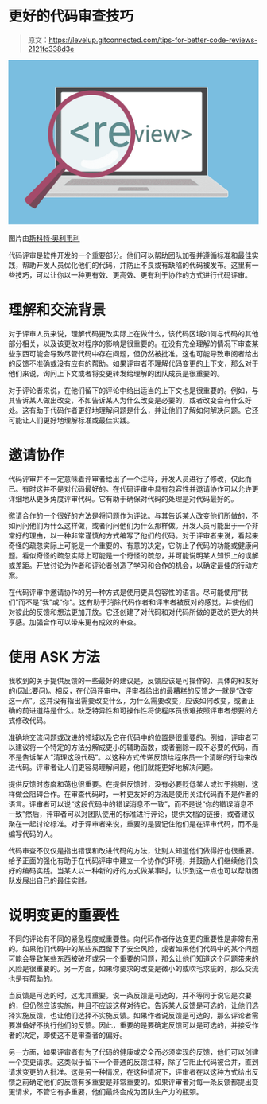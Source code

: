 # 更好的代码审查技巧

> 原文：<https://levelup.gitconnected.com/tips-for-better-code-reviews-2121fc338d3e>

![](img/a25de84141a786cda01ca64fdde1eba3.png)

图片由[斯科特·奥利韦利](https://medium.com/u/d5d9d4cf873?source=post_page-----2121fc338d3e--------------------------------)

代码评审是软件开发的一个重要部分。他们可以帮助团队加强并遵循标准和最佳实践，帮助开发人员优化他们的代码，并防止不良或有缺陷的代码被发布。这里有一些技巧，可以让你以一种更有效、更高效、更有利于协作的方式进行代码评审。

# 理解和交流背景

对于评审人员来说，理解代码更改实际上在做什么，该代码区域如何与代码的其他部分相关，以及该更改对程序的影响是很重要的。在没有完全理解的情况下审查某些东西可能会导致尽管代码中存在问题，但仍然被批准。这也可能导致审阅者给出的反馈不准确或没有应有的帮助。如果评审者不理解代码变更的上下文，那么对于他们来说，询问上下文或者将变更转发给理解的团队成员是很重要的。

对于评论者来说，在他们留下的评论中给出适当的上下文也是很重要的。例如，与其告诉某人做出改变，不如告诉某人为什么改变是必要的，或者改变会有什么好处。这有助于代码作者更好地理解问题是什么，并让他们了解如何解决问题。它还可能让人们更好地理解标准或最佳实践。

# 邀请协作

代码评审并不一定意味着评审者给出了一个注释，开发人员进行了修改，仅此而已。有时这并不是对代码最好的。在代码评审中具有包容性并邀请协作可以允许更详细地从更多角度评审代码。它有助于确保对代码的处理是对代码最好的。

邀请合作的一个很好的方法是将问题作为评论。与其告诉某人改变他们所做的，不如问问他们为什么这样做，或者问问他们为什么那样做。开发人员可能出于一个非常好的理由，以一种非常谨慎的方式编写了他们的代码。对于评审者来说，看起来奇怪的疏忽实际上可能是一个重要的、有意的决定，它防止了代码的功能或健康问题。看似奇怪的疏忽实际上可能是一个奇怪的疏忽，并可能说明某人知识上的误解或差距。开放讨论为作者和评论者创造了学习和合作的机会，以确定最佳的行动方案。

在代码评审中邀请协作的另一种方式是使用更具包容性的语言。尽可能使用“我们”而不是“我”或“你”。这有助于消除代码作者和评审者被反对的感觉，并使他们对彼此的反馈和想法更加开放。它还创建了对代码和对代码所做的更改的更大的共享感。加强合作可以带来更有成效的审查。

# 使用 ASK 方法

我收到的关于提供反馈的一些最好的建议是，反馈应该是可操作的、具体的和友好的(因此要问)。相反，在代码评审中，评审者给出的最糟糕的反馈之一就是“改变这一点”。这并没有指出需要改变什么，为什么需要改变，应该如何改变，或者正确的前进道路是什么。缺乏特异性和可操作性将使程序员很难按照评审者想要的方式修改代码。

准确地交流问题或改进的领域以及它在代码中的位置是很重要的。例如，评审者可以建议将一个特定的方法分解成更小的辅助函数，或者删除一段不必要的代码，而不是告诉某人“清理这段代码”。以这种方式传递反馈给程序员一个清晰的行动来改进代码。评审者让人们更容易理解问题，他们就能更好地解决问题。

提供反馈时态度和蔼也很重要。在提供反馈时，没有必要贬低某人或过于挑剔，这样做会阻碍合作。在审查代码时，一种更友好的方法是使用关注代码而不是作者的语言。评审者可以说“这段代码中的错误消息不一致”，而不是说“你的错误消息不一致”然后，评审者可以对团队使用的标准进行评论，提供文档的链接，或者建议聚在一起讨论标准。对于评审者来说，重要的是要记住他们是在评审代码，而不是编写代码的人。

代码审查不仅仅是指出错误和改进代码的方法，让别人知道他们做得好也很重要。给予正面的强化有助于在代码评审中建立一个协作的环境，并鼓励人们继续他们良好的编码实践。当某人以一种新的好的方式做某事时，认识到这一点也可以帮助团队发展出自己的最佳实践。

# 说明变更的重要性

不同的评论有不同的紧急程度或重要性。向代码作者传达变更的重要性是非常有用的。如果他们代码中的某些东西留下了安全风险，或者如果他们代码中的某个问题可能会导致某些东西被破坏或另一个重要的问题，那么让他们知道这个问题带来的风险是很重要的。另一方面，如果你要求的改变是微小的或吹毛求疵的，那么交流也是有帮助的。

当反馈是可选的时，这尤其重要。说一条反馈是可选的，并不等同于说它是次要的，但仍然应该实施，并且不应该这样对待它。告诉某人反馈是可选的，让他们选择实施反馈，也让他们选择不实施反馈。如果作者说反馈是可选的，那么评论者需要准备好不执行他们的反馈。因此，重要的是要确定反馈可以是可选的，并接受作者的决定，即使这不是审查者的偏好。

另一方面，如果评审者有为了代码的健康或安全而必须实现的反馈，他们可以创建一个变更请求。这类似于留下一个普通的反馈注释，除了它阻止代码被合并，直到请求变更的人批准。这是另一种情况，在这种情况下，评审者在以这种方式给出反馈之前确定他们的反馈有多重要是非常重要的。如果评审者对每一条反馈都提出变更请求，不管它有多重要，他们最终会成为团队生产力的瓶颈。